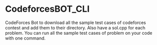 # CodeforcesBOT_CLI

CodeForces Bot to download all the sample test cases of codeforces contest and add them to their directory. Also have a sol.cpp for each problem. You can run all the sample test cases of problem on your code with one command.
